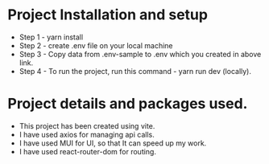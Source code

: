 # Project Installation and setup

- Step 1 - yarn install
- Step 2 - create .env file on your local machine
- Step 3 - Copy data from .env-sample to .env which you created in above link.
- Step 4 - To run the project, run this command - yarn run dev (locally).


# Project details and packages used.
- This project has been created using vite.
- I have used axios for managing api calls.
- I have used MUI for UI, so that It can speed up my work.
- I have used react-router-dom for routing.